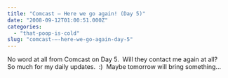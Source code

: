 ```yaml
---
title: "Comcast — Here we go again! (Day 5)"
date: "2008-09-12T01:00:51.000Z"
categories: 
  - "that-poop-is-cold"
slug: "comcast-—-here-we-go-again-day-5"
---
```


No word at all from Comcast on Day 5.  Will they contact me again at all?  So much for my daily updates.  :)  Maybe tomorrow will bring something...
